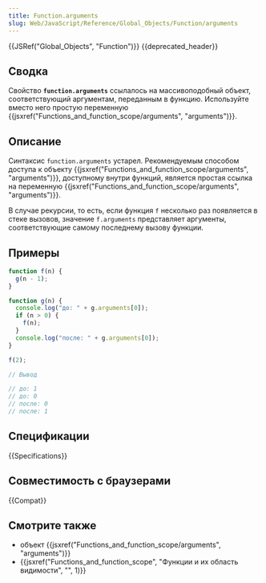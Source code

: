 ```yaml
---
title: Function.arguments
slug: Web/JavaScript/Reference/Global_Objects/Function/arguments
---
```


{{JSRef("Global_Objects", "Function")}} {{deprecated_header}}

## Сводка

Свойство **`function.arguments`** ссылалось на массивоподобный объект, соответствующий аргументам, переданным в функцию. Используйте вместо него простую переменную {{jsxref("Functions_and_function_scope/arguments", "arguments")}}.

## Описание

Синтаксис `function.arguments` устарел. Рекомендуемым способом доступа к объекту {{jsxref("Functions_and_function_scope/arguments", "arguments")}}, доступному внутри функций, является простая ссылка на переменную {{jsxref("Functions_and_function_scope/arguments", "arguments")}}.

В случае рекурсии, то есть, если функция `f` несколько раз появляется в стеке вызовов, значение `f.arguments` представляет аргументы, соответствующие самому последнему вызову функции.

## Примеры

```js
function f(n) {
  g(n - 1);
}

function g(n) {
  console.log("до: " + g.arguments[0]);
  if (n > 0) {
    f(n);
  }
  console.log("после: " + g.arguments[0]);
}

f(2);

// Вывод

// до: 1
// до: 0
// после: 0
// после: 1
```

## Спецификации

{{Specifications}}

## Совместимость с браузерами

{{Compat}}

## Смотрите также

- объект {{jsxref("Functions_and_function_scope/arguments", "arguments")}}
- {{jsxref("Functions_and_function_scope", "Функции и их область видимости", "", 1)}}
